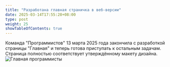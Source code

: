 ```yaml
---
title: "Разработана главная страничка в веб-версии"
date: 2025-03-14T17:55:28+08:00
type: post
weight: 25
showTableOfContents: true
---
```

Команда "Программистов" 13 марта 2025 года закончила с разработкой страницы "Главная" и теперь готова приступать к остальным задачам. Страница полностью соответствует утверждённому макету дизайна.
![Главная программисты](<https://i.postimg.cc/CxVt4VHk/2025-05-13-20-54-53.png>)
